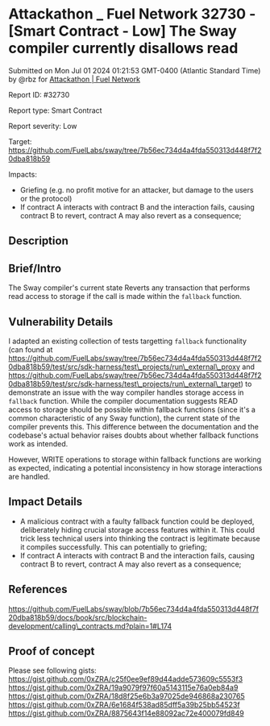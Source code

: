 # Attackathon \_ Fuel Network 32730 - \[Smart Contract - Low] The Sway compiler currently disallows read

Submitted on Mon Jul 01 2024 01:21:53 GMT-0400 (Atlantic Standard Time) by @rbz for [Attackathon | Fuel Network](https://immunefi.com/bounty/fuel-network-attackathon/)

Report ID: #32730

Report type: Smart Contract

Report severity: Low

Target: https://github.com/FuelLabs/sway/tree/7b56ec734d4a4fda550313d448f7f20dba818b59

Impacts:

* Griefing (e.g. no profit motive for an attacker, but damage to the users or the protocol)
* If contract A interacts with contract B and the interaction fails, causing contract B to revert, contract A may also revert as a consequence;

## Description

## Brief/Intro

The Sway compiler's current state Reverts any transaction that performs read access to storage if the call is made within the `fallback` function.

## Vulnerability Details

I adapted an existing collection of tests targetting `fallback` functionality (can found at https://github.com/FuelLabs/sway/tree/7b56ec734d4a4fda550313d448f7f20dba818b59/test/src/sdk-harness/test\_projects/run\_external\_proxy and https://github.com/FuelLabs/sway/tree/7b56ec734d4a4fda550313d448f7f20dba818b59/test/src/sdk-harness/test\_projects/run\_external\_target) to demonstrate an issue with the way compiler handles storage access in `fallback` function. While the compiler documentation suggests READ access to storage should be possible within fallback functions (since it's a common characteristic of any Sway function), the current state of the compiler prevents this. This difference between the documentation and the codebase's actual behavior raises doubts about whether fallback functions work as intended.

However, WRITE operations to storage within fallback functions are working as expected, indicating a potential inconsistency in how storage interactions are handled.

## Impact Details

* A malicious contract with a faulty fallback function could be deployed, deliberately hiding crucial storage access features within it. This could trick less technical users into thinking the contract is legitimate because it compiles successfully. This can potentially to griefing;
* If contract A interacts with contract B and the interaction fails, causing contract B to revert, contract A may also revert as a consequence;

## References

https://github.com/FuelLabs/sway/blob/7b56ec734d4a4fda550313d448f7f20dba818b59/docs/book/src/blockchain-development/calling\_contracts.md?plain=1#L174

## Proof of concept

Please see following gists: https://gist.github.com/0xZRA/c25f0ee9ef89d44adde573609c5553f3 https://gist.github.com/0xZRA/19a9079f97f60a5143115e76a0eb84a9 https://gist.github.com/0xZRA/18d8f25e6b3a97025de946868a230765 https://gist.github.com/0xZRA/6e1684f538ad85dff5a39b25bb54523f https://gist.github.com/0xZRA/8875643f14e88092ac72e400079fd849
